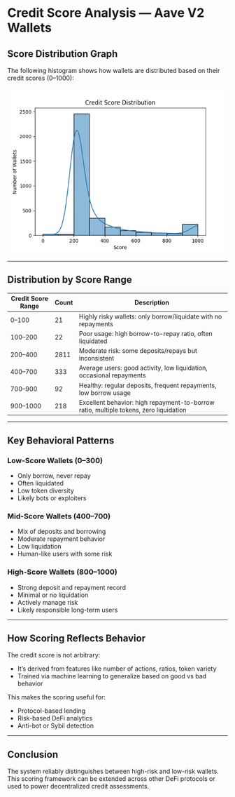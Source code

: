 # Credit Score Analysis — Aave V2 Wallets

## Score Distribution Graph

The following histogram shows how wallets are distributed based on their credit scores (0–1000):

![Score Distribution](outputs/score_distribution.png)

---

## Distribution by Score Range

| Credit Score Range | Count | Description                                                                           |
| ------------------ | ----- | ------------------------------------------------------------------------------------- |
| 0–100             | 21    | Highly risky wallets: only borrow/liquidate with no repayments                        |
| 100–200           | 22    | Poor usage: high borrow-to-repay ratio, often liquidated                              |
| 200–400           | 2811  | Moderate risk: some deposits/repays but inconsistent                                  |
| 400–700           | 333   | Average users: good activity, low liquidation, occasional repayments                  |
| 700–900           | 92    | Healthy: regular deposits, frequent repayments, low borrow usage                      |
| 900–1000          | 218   | Excellent behavior: high repayment-to-borrow ratio, multiple tokens, zero liquidation |

---

## Key Behavioral Patterns

### Low-Score Wallets (0–300)

- Only borrow, never repay
- Often liquidated
- Low token diversity
- Likely bots or exploiters

### Mid-Score Wallets (400–700)

- Mix of deposits and borrowing
- Moderate repayment behavior
- Low liquidation
- Human-like users with some risk

### High-Score Wallets (800–1000)

- Strong deposit and repayment record
- Minimal or no liquidation
- Actively manage risk
- Likely responsible long-term users

---

## How Scoring Reflects Behavior

The credit score is not arbitrary:

- It’s derived from features like number of actions, ratios, token variety
- Trained via machine learning to generalize based on good vs bad behavior

This makes the scoring useful for:

- Protocol-based lending
- Risk-based DeFi analytics
- Anti-bot or Sybil detection

---

## Conclusion

The system reliably distinguishes between high-risk and low-risk wallets. This scoring framework can be extended across other DeFi protocols or used to power decentralized credit assessments.
